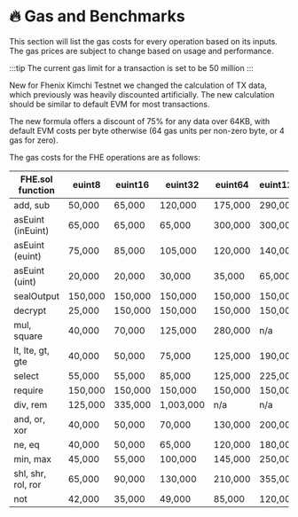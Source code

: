 # 🔥 Gas and Benchmarks

This section will list the gas costs for every operation based on its inputs.
The gas prices are subject to change based on usage and performance.

:::tip
The current gas limit for a transaction is set to be 50 million
:::

New for Fhenix Kimchi Testnet we changed the calculation of TX data, which previously was heavily discounted artificially.
The new calculation should be similar to default EVM for most transactions.

The new formula offers a discount of 75% for any data over 64KB, with default EVM costs per byte otherwise (64 gas units per non-zero byte, or 4 gas for zero).

The gas costs for the FHE operations are as follows:

| FHE.sol function   | euint8  | euint16 | euint32   | euint64 | euint128 | euint256 | ebool   | eaddress |
|--------------------|---------|---------|-----------|---------|----------|----------|---------|----------|
| add, sub           | 50,000  | 65,000  | 120,000   | 175,000 | 290,000  | n/a      | n/a     | n/a      |
| asEuint (inEuint)  | 65,000  | 65,000  | 65,000    | 300,000 | 300,000  | 300,000  | n/a     | 300,000  |
| asEuint (euint)    | 75,000  | 85,000  | 105,000   | 120,000 | 140,000  | 175,000  | n/a     | 150,000  |
| asEuint (uint)     | 20,000  | 20,000  | 30,000    | 35,000  | 65,000   | 70,000   | n/a     | 70,000   |
| sealOutput         | 150,000 | 150,000 | 150,000   | 150,000 | 150,000  | 150,000  | 150,000 | 150,000  |
| decrypt            | 25,000  | 150,000 | 150,000   | 150,000 | 150,000  | 150,000  | 150,000 | 150,000  |
| mul, square        | 40,000  | 70,000  | 125,000   | 280,000 | n/a      | n/a      | n/a     | n/a      |
| lt, lte, gt, gte   | 40,000  | 50,000  | 75,000    | 125,000 | 190,000  | n/a      | n/a     | n/a      |
| select             | 55,000  | 55,000  | 85,000    | 125,000 | 225,000  | n/a      | 35,000  | n/a      |
| require            | 150,000 | 150,000 | 150,000   | 150,000 | 150,000  | 150,000  | 150,000 | 150,000  |
| div, rem           | 125,000 | 335,000 | 1,003,000 | n/a     | n/a      | n/a      | n/a     | n/a      |
| and, or, xor       | 40,000  | 50,000  | 70,000    | 130,000 | 200,000  | n/a      | 35,000  | n/a      |
| ne, eq             | 40,000  | 50,000  | 65,000    | 120,000 | 180,000  | 260,000  | 35,000  | 210,000  |
| min, max           | 45,000  | 55,000  | 100,000   | 145,000 | 250,000  | n/a      | n/a     | n/a      |
| shl, shr, rol, ror | 65,000  | 90,000  | 130,000   | 210,000 | 355,000  | n/a      | n/a     | n/a      |
| not                | 42,000  | 35,000  | 49,000    | 85,000  | 120,000  | n/a      | 28,000  | n/a      |
